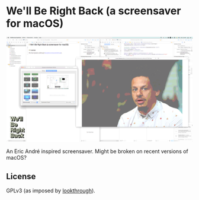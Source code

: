 # We'll Be Right Back (a screensaver for macOS)

![Screenshot](screenshot.png)

An Eric André inspired screensaver. Might be broken on recent versions of macOS?

## License

GPLv3 (as imposed by [lookthrough](https://github.com/qvacua/lookthrough)).
